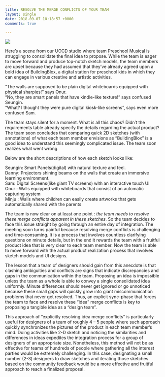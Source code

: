 ```yaml
---
title: RESOLVE THE MERGE CONFLICTS OF YOUR TEAM
layout: single
date: 2018-09-07 18:18:57 +0000
comments: true

---
```

![](https://ghanatalksbusiness.com/wp-content/uploads/2017/12/shutterstock_350734256-e1486047320756-632x468.jpg)

Here’s a scene from our UOCD studio where team Preschool Musical is struggling to consolidate the final idea to propose. While the team is eager to move forward and produce top-notch sketch models, the team members are upset because they had assumed that they’ve already agreed upon a bold idea of BuildingBlox, a digital station for preschool kids in which they can engage in various creative and artistic activities.   

 “The walls are supposed to be plain digital whiteboards equipped with physical sharpies!” says Onur.   
 “No, they are smart panels that have kindle-like texture!” says confused Seungin.  
 “What? I thought they were pure digital kiosk-like screens”, says even more confused Sam.  

 The team stays silent for a moment. What is all this chaos? Didn’t the requirements table already specify the details regarding the actual product? The team soon concludes that comparing quick 2D sketches (with annotations) of what each team member envisions as “BuildingBlox” is a good idea to understand this seemingly complicated issue. The team soon realizes what went wrong.

Below are the short descriptions of how each sketch looks like:

Seungin: Smart Panels(digital) with natural texture and feel.  
 Danny: Projectors shining beams on the walls that create an immersive learning environment.  
 Sam: Digital Screens(like giant TV screens) with an interactive touch UI  
 Onur : Walls equipped with whiteboards that consist of an automatic capturing system  
 Minju : Walls where children can easily create artworks that gets automatically shared with the parents

The team is now clear on at least one point : _the team needs to resolve these merge conflicts apparent in these sketches_. So the team decides to face this issue straight by going through an entire day of integration. The meeting soon turns painful because resolving merge conflicts is challenging and time-consuming. It is a process that involves countless clarifying questions on minute details, but in the end it rewards the team with a fruitful product idea that is very clear to each team member. Now the team is able to move forward with the actual product realization process that involves sketch models and UI designs.

The lesson that a team of designers should gain from this anecdote is that clashing ambiguities and conflicts are signs that indicate discrepancies and gaps in the communication within the team. Proposing an idea is impossible unless the team as a whole is able to convey a single consolidated idea uniformly. Minute differences should never get ignored or go unnoticed because these small gaps will quickly grow into giant miscommunication problems that never get resolved. Thus, an explicit sync-phase that forces the team to face and resolve these “idea” merge conflicts is key to proposing a tangible idea as a “design team”.

This approach of “explicitly resolving idea merge conflicts” is particularly useful for designers of a team of roughly 4 – 5 people where such approach quickly synchronizes the pictures of the product in each team member’s mind. Doing activities like 2-D sketch and noticing the similarities and differences in ideas expedites the integration process for a group of designers of an appropriate size. Nonetheless, this method will not be as effective for teams of hundreds of people where gathering all the interest parties would be extremely challenging. In this case, designating a small number (2-3) designers to draw sketches and iterating those sketches based on the community feedback would be a more effective and fruitful approach to reach a finalized proposal.
